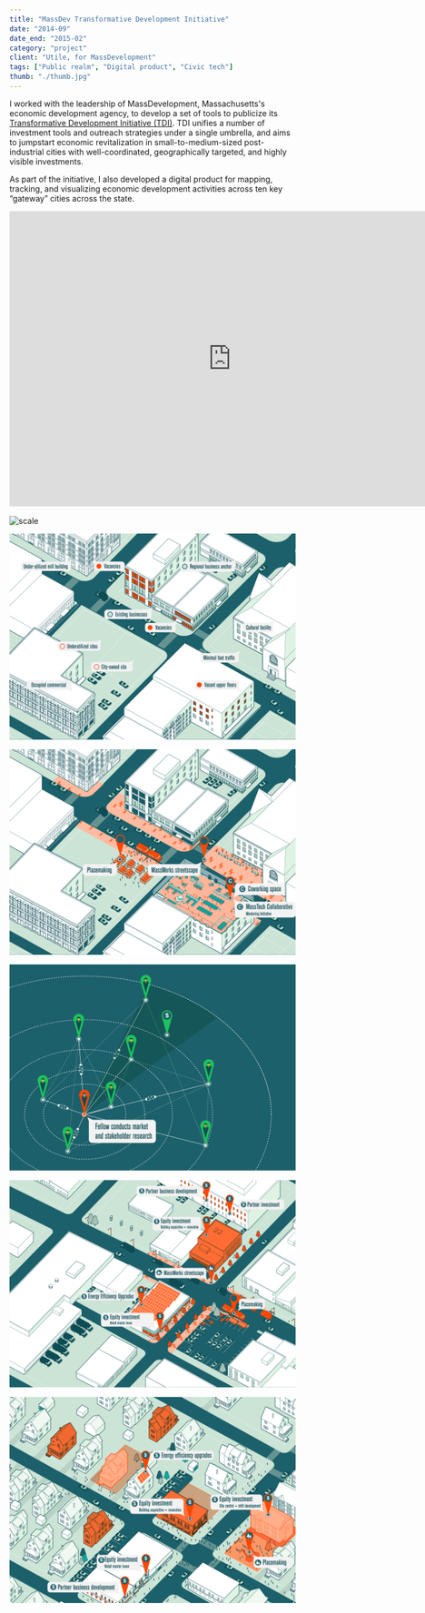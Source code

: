 ```yaml
---
title: "MassDev Transformative Development Initiative"
date: "2014-09"
date_end: "2015-02"
category: "project"
client: "Utile, for MassDevelopment"
tags: ["Public realm", "Digital product", "Civic tech"]
thumb: "./thumb.jpg"
---
```

I worked with the leadership of MassDevelopment, Massachusetts's economic development agency, to develop a set of tools to publicize its [Transformative Development Initiative (TDI)](https://www.massdevelopment.com/what-we-offer/key-initiatives/gateway-cities/). TDI unifies a number of investment tools and outreach strategies under a single umbrella, and aims to jumpstart economic revitalization in small-to-medium-sized post-industrial cities with well-coordinated, geographically targeted, and highly visible investments.

As part of the initiative, I also developed a digital product for mapping, tracking, and visualizing economic development activities across ten key “gateway” cities across the state.

<iframe width="780" height="520" src="https://www.useloom.com/embed/c451cb351c2b4698b27ae31684a2ecfb" frameborder="0" allowfullscreen></iframe>

![scale](7.scale.jpg "Geographically concentrate investment to maximize its impact and visibility
")

![existing](6.Existing-conditions_Near.jpg "6.Existing conditions_Near.jpg")

![near-term strategies](5.near-term_Near.jpg "Jumpstart development with placemaking projects")

![network](4.jpg 'Embedded "local champions" are key to building a constituency for redevelopment.')

![residential area](2.jpg)

![residential area](1.jpg)